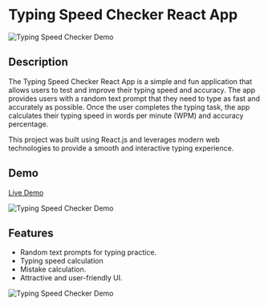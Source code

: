 # Typing Speed Checker React App

![Typing Speed Checker Demo](https://i.ibb.co/fDTGdRX/Screenshot-2023-08-04-171548.png)

## Description

The Typing Speed Checker React App is a simple and fun application that allows users to test and improve their typing speed and accuracy. The app provides users with a random text prompt that they need to type as fast and accurately as possible. Once the user completes the typing task, the app calculates their typing speed in words per minute (WPM) and accuracy percentage.

This project was built using React.js and leverages modern web technologies to provide a smooth and interactive typing experience.

## Demo

[Live Demo](https://typingtest12.netlify.app/)

![Typing Speed Checker Demo](https://i.ibb.co/nCmzBFR/Screenshot-2023-08-04-171613.png)

## Features

- Random text prompts for typing practice.
- Typing speed calculation 
- Mistake calculation.
- Attractive and user-friendly UI.


![Typing Speed Checker Demo](https://i.ibb.co/t8xQypC/carbon.png)
